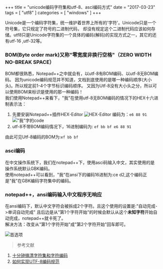 +++
title = "unicode编码字符集和utf-8、asci编码方式"
date = "2017-03-23"
tags = [ "utf8" ]
categories = [ "windows" ]
+++

Unicode是一个编码字符集，统一维护着世界上所有的'字符'。Unicode只是一个符号集，它只规定了符号的二进制代码，
却没有规定这个二进制代码应该如何存储。utf8只是Unicode字符集的一个具体的编码(解码)的实现方式之一，其它的还有utf-16
,utf-32等。
<!--more-->
### BOM(Byte order mark)又称"零宽度非换行空格"（ZERO WIDTH NO-BREAK SPACE）

BOM都很熟悉，Notepad++之中就会有，以utf-8有BOM编码、以utf-8无BOM编码。
因为unicode编码规范并不知道，文档到底使用的是哪一种编码顺序(大小头)。所以规定前1-4个字节标识编码顺序。
又因为Utf-8没有大小头之分，所以可以使用BOM来标识是使用的那一种编码！  
我们使用Notepad++来看下，"我"在使用utf-8无BOM编码的情况下的HEX十六进制表示法：

1. 先要安装Notepad++插件HEX-Editor
![HEX-Editor](../../pictures/QQ20170323212337.png)
编码为：`e6 88 91`
!["我"字的code](../../pictures/QQ20170323212712.png)
2. utf-8不带BOM编码情况下，16进制编码为: `ef bb bf e6 88 91`

由此可见Utf-8编码的BOM为:`ef bb bf`

### asci编码

在中文操作系统下，我们在notepad++下，使用asci码输入中文，其实使用的是操作系统默认GBK编码。  
使用notepad++可以看到，"我"在ansi下的编码16进制为:ce d2,这个编码正是"我"在GBK编码字符集中的编码。

### notepad++，ansi编码输入中文程序无响应

在ansi编码下，默认中文字符会被拆成2个字符。且这个使用的设置是:"自动完成->单词自动完成"
且后边是从"第1个字符开始"的时候会默认从这个**未知字符**开始自动完成，notepad++就卡死了。  
解决方法：改变从"第1个字符开始"成"第2个字符开始"回车即可。

![首选项](../../pictures/QQ20170323220207.png)

> 参考文献

1. [十分钟搞清字符集和字符编码](http://cenalulu.github.io/linux/character-encoding/)
1. [如何实现UTF-8编码规范](http://www.ietf.org/rfc/rfc3629.txt)
